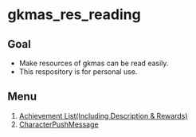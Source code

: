 # gkmas_res_reading
## Goal
* Make resources of gkmas can be read easily.
* This respository is for personal use.
## Menu
1. [Achievement List(Including Description & Rewards)](output/Achievement.md)
2. [CharacterPushMessage](output/CharacterPushMessage.md)